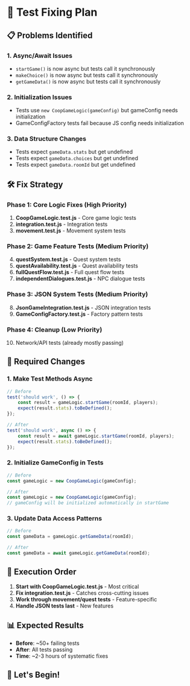 # 🧪 Test Fixing Plan

## 📋 Problems Identified

### 1. **Async/Await Issues**
- `startGame()` is now async but tests call it synchronously
- `makeChoice()` is now async but tests call it synchronously
- `getGameData()` is now async but tests call it synchronously

### 2. **Initialization Issues**
- Tests use `new CoopGameLogic(gameConfig)` but gameConfig needs initialization
- GameConfigFactory tests fail because JS config needs initialization

### 3. **Data Structure Changes**
- Tests expect `gameData.stats` but get undefined
- Tests expect `gameData.choices` but get undefined
- Tests expect `gameData.roomId` but get undefined

## 🛠️ Fix Strategy

### Phase 1: Core Logic Fixes (High Priority)
1. **CoopGameLogic.test.js** - Core game logic tests
2. **integration.test.js** - Integration tests
3. **movement.test.js** - Movement system tests

### Phase 2: Game Feature Tests (Medium Priority)
4. **questSystem.test.js** - Quest system tests
5. **questAvailability.test.js** - Quest availability tests
6. **fullQuestFlow.test.js** - Full quest flow tests
7. **independentDialogues.test.js** - NPC dialogue tests

### Phase 3: JSON System Tests (Medium Priority)
8. **JsonGameIntegration.test.js** - JSON integration tests
9. **GameConfigFactory.test.js** - Factory pattern tests

### Phase 4: Cleanup (Low Priority)
10. Network/API tests (already mostly passing)

## 🔧 Required Changes

### 1. Make Test Methods Async
```javascript
// Before
test('should work', () => {
    const result = gameLogic.startGame(roomId, players);
    expect(result.stats).toBeDefined();
});

// After
test('should work', async () => {
    const result = await gameLogic.startGame(roomId, players);
    expect(result.stats).toBeDefined();
});
```

### 2. Initialize GameConfig in Tests
```javascript
// Before
const gameLogic = new CoopGameLogic(gameConfig);

// After
const gameLogic = new CoopGameLogic(gameConfig);
// gameConfig will be initialized automatically in startGame
```

### 3. Update Data Access Patterns
```javascript
// Before
const gameData = gameLogic.getGameData(roomId);

// After
const gameData = await gameLogic.getGameData(roomId);
```

## 🎯 Execution Order

1. **Start with CoopGameLogic.test.js** - Most critical
2. **Fix integration.test.js** - Catches cross-cutting issues
3. **Work through movement/quest tests** - Feature-specific
4. **Handle JSON tests last** - New features

## 📊 Expected Results

- **Before**: ~50+ failing tests
- **After**: All tests passing
- **Time**: ~2-3 hours of systematic fixes

## 🚀 Let's Begin!